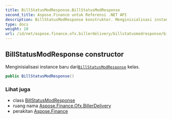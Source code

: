 ```yaml
---
title: BillStatusModResponse.BillStatusModResponse
second_title: Aspose.Finance untuk Referensi .NET API
description: BillStatusModResponse konstruktor. Menginisialisasi instance baru dariBillStatusModResponse kelas.
type: docs
weight: 10
url: /id/net/aspose.finance.ofx.billerdelivery/billstatusmodresponse/billstatusmodresponse/
---
```

## BillStatusModResponse constructor

Menginisialisasi instance baru dari[`BillStatusModResponse`](../) kelas.

```csharp
public BillStatusModResponse()
```

### Lihat juga

* class [BillStatusModResponse](../)
* ruang nama [Aspose.Finance.Ofx.BillerDelivery](../../billstatusmodresponse/)
* perakitan [Aspose.Finance](../../../)


